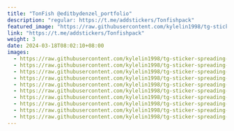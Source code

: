 ```yaml
---
title: "TonFish @editbydenzel_portfolio"
description: "regular: https://t.me/addstickers/Tonfishpack"
featured_image: "https://raw.githubusercontent.com/kylelin1998/tg-sticker-spreading-worldwide-images/main/img/8bf6894f-ab4d-4272-ae0c-1870f8c33c9f.jpg"
link: "https://t.me/addstickers/Tonfishpack"
weight: 3
date: 2024-03-18T08:02:10+08:00
images:
  - https://raw.githubusercontent.com/kylelin1998/tg-sticker-spreading-worldwide-images/main/img/8bf6894f-ab4d-4272-ae0c-1870f8c33c9f.jpg
  - https://raw.githubusercontent.com/kylelin1998/tg-sticker-spreading-worldwide-images/main/img/dca4823c-912e-4826-b8ea-cc8be6963623.jpg
  - https://raw.githubusercontent.com/kylelin1998/tg-sticker-spreading-worldwide-images/main/img/f7faa7d8-d4eb-49d7-9a7b-453927e822c6.jpg
  - https://raw.githubusercontent.com/kylelin1998/tg-sticker-spreading-worldwide-images/main/img/1f6cf28e-2576-4332-a380-72f8fa3846cc.jpg
  - https://raw.githubusercontent.com/kylelin1998/tg-sticker-spreading-worldwide-images/main/img/fb109856-563f-4a2c-82d6-c7aee9cbe26f.jpg
  - https://raw.githubusercontent.com/kylelin1998/tg-sticker-spreading-worldwide-images/main/img/a1d26aa7-2143-460b-8f43-f5d5d59ececc.jpg
  - https://raw.githubusercontent.com/kylelin1998/tg-sticker-spreading-worldwide-images/main/img/9f32a986-f677-4bce-b008-be8ef91af27d.jpg
  - https://raw.githubusercontent.com/kylelin1998/tg-sticker-spreading-worldwide-images/main/img/f474234f-5438-457c-8d65-c71b3fb896de.jpg
  - https://raw.githubusercontent.com/kylelin1998/tg-sticker-spreading-worldwide-images/main/img/b4288243-ed56-49eb-95f1-1cb508a87593.jpg
  - https://raw.githubusercontent.com/kylelin1998/tg-sticker-spreading-worldwide-images/main/img/b83cbc1a-0b36-426e-b4f7-7bac79b2c24a.jpg
---
```

